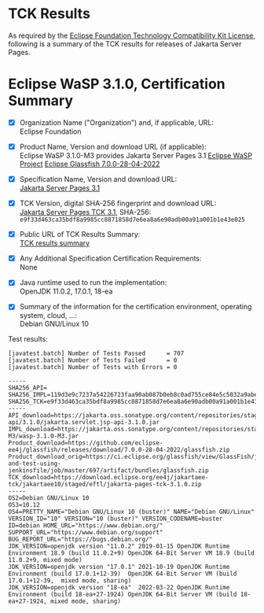 TCK Results
===========

As required by the
[Eclipse Foundation Technology Compatibility Kit License](https://www.eclipse.org/legal/tck.php),
following is a summary of the TCK results for releases of Jakarta Server Pages.

# Eclipse WaSP 3.1.0, Certification Summary

- [x] Organization Name ("Organization") and, if applicable, URL: <br/>
  Eclipse Foundation
  
- [x] Product Name, Version and download URL (if applicable): <br/>
  Eclipse WaSP 3.1.0-M3 provides Jakarta Server Pages 3.1
  [Eclipse WaSP Project](https://github.com/eclipse-ee4j/wasp)
  [Eclipse Glassfish 7.0.0-28-04-2022](https://github.com/eclipse-ee4j/glassfish/releases/download/7.0.0-28-04-2022/glassfish.zip) 
- [x] Specification Name, Version and download URL: <br/>
  [Jakarta Server Pages 3.1](https://jakarta.ee/specifications/pages/3.1/)
- [x] TCK Version, digital SHA-256 fingerprint and download URL: <br/>
  [Jakarta Server Pages TCK 3.1](https://download.eclipse.org/ee4j/jakartaee-tck/jakartaee10/staged/eftl/jakarta-pages-tck-3.1.0.zip),  SHA-256: `e9f33d463ca35bdf8a9985cc8871858d7e6ea8a6e90adb00a91a001b1e43e025`
- [x] Public URL of TCK Results Summary: <br/>
  [TCK results summary](./TCK-Results)
- [x] Any Additional Specification Certification Requirements: <br/>
  None
- [x] Java runtime used to run the implementation: <br/>
  OpenJDK 11.0.2, 17.0.1, 18-ea
- [x] Summary of the information for the certification environment, operating system, cloud, ...: <br/>
  Debian GNU/Linux 10
  

Test results:

```
[javatest.batch] Number of Tests Passed      = 707
[javatest.batch] Number of Tests Failed      = 0
[javatest.batch] Number of Tests with Errors = 0

-----
SHA256_API=
SHA256_IMPL=119d3e9c7237a54226723faa90ab087b0eb8c0ad755ce84e5c5032a9abe24e73
SHA256_TCK=e9f33d463ca35bdf8a9985cc8871858d7e6ea8a6e90adb00a91a001b1e43e025
-----
API_download=https://jakarta.oss.sonatype.org/content/repositories/staging/jakarta/servlet/jsp/jakarta.servlet.jsp-api/3.1.0/jakarta.servlet.jsp-api-3.1.0.jar
IMPL_download=https://jakarta.oss.sonatype.org/content/repositories/staging/org/glassfish/wasp/wasp/3.1.0-M3/wasp-3.1.0-M3.jar
Product_download=https://github.com/eclipse-ee4j/glassfish/releases/download/7.0.0-28-04-2022/glassfish.zip
Product_download_orig=https://ci.eclipse.org/glassfish/view/GlassFish/job/glassfish_build-and-test-using-jenkinsfile/job/master/697/artifact/bundles/glassfish.zip
TCK_download=https://download.eclipse.org/ee4j/jakartaee-tck/jakartaee10/staged/eftl/jakarta-pages-tck-3.1.0.zip
-----
OS2=Debian GNU/Linux 10
OS3=10.12
OS4=PRETTY_NAME="Debian GNU/Linux 10 (buster)" NAME="Debian GNU/Linux" VERSION_ID="10" VERSION="10 (buster)" VERSION_CODENAME=buster ID=debian HOME_URL="https://www.debian.org/" SUPPORT_URL="https://www.debian.org/support" BUG_REPORT_URL="https://bugs.debian.org/"
JDK_VERSION=openjdk version "11.0.2" 2019-01-15 OpenJDK Runtime Environment 18.9 (build 11.0.2+9) OpenJDK 64-Bit Server VM 18.9 (build 11.0.2+9, mixed mode)
JDK_VERSION=openjdk version "17.0.1" 2021-10-19 OpenJDK Runtime Environment (build 17.0.1+12-39)  OpenJDK 64-Bit Server VM (build 17.0.1+12-39,  mixed mode, sharing)
JDK_VERSION=openjdk version "18-ea"  2022-03-22 OpenJDK Runtime Environment (build 18-ea+27-1924) OpenJDK 64-Bit Server VM (build 18-ea+27-1924, mixed mode, sharing)

```
